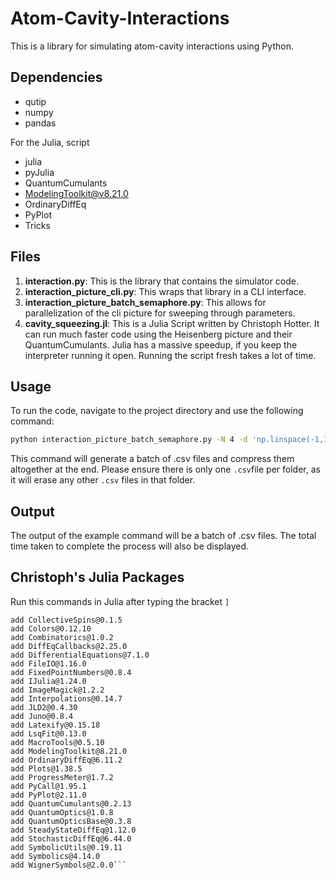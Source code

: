# Atom-Cavity-Interactions

This is a library for simulating atom-cavity interactions using Python.

## Dependencies

- qutip
- numpy
- pandas

For the Julia, script
- julia
- pyJulia
- QuantumCumulants
- ModelingToolkit@v8.21.0
- OrdinaryDiffEq
- PyPlot
- Tricks


## Files

1. **interaction.py**: This is the library that contains the simulator code.
2. **interaction_picture_cli.py**: This wraps that library in a CLI interface.
3. **interaction_picture_batch_semaphore.py**: This allows for parallelization of the cli picture for sweeping through parameters.
4. **cavity_squeezing.jl**: This is a Julia Script written by Christoph Hotter. It can run much faster code using the Heisenberg picture and their QuantumCumulants. Julia has a massive speedup, if you keep the interpreter running it open. Running the script fresh takes a lot of time.
## Usage

To run the code, navigate to the project directory and use the following command:

```bash
python interaction_picture_batch_semaphore.py -N 4 -d 'np.linspace(-1,1,10)' -g 33 --kappa 1 --gamma 0.36 --omega 10 --driving_strength 0.1 --scale 1 -T 60 -o batch/data --spin_state_command 'qutip.tensor([u,d,u,d])' -p 1
```

This command will generate a batch of .csv files and compress them altogether at the end. Please ensure there is only one `.csv`file per folder, as it will erase any other `.csv` files in that folder.

## Output

The output of the example command will be a batch of .csv files. The total time taken to complete the process will also be displayed.

## Christoph's Julia Packages

Run this commands in Julia after typing the bracket `]`
```
add CollectiveSpins@0.1.5
add Colors@0.12.10
add Combinatorics@1.0.2
add DiffEqCallbacks@2.25.0
add DifferentialEquations@7.1.0
add FileIO@1.16.0
add FixedPointNumbers@0.8.4
add IJulia@1.24.0
add ImageMagick@1.2.2
add Interpolations@0.14.7
add JLD2@0.4.30
add Juno@0.8.4
add Latexify@0.15.18
add LsqFit@0.13.0
add MacroTools@0.5.10
add ModelingToolkit@8.21.0
add OrdinaryDiffEq@6.11.2
add Plots@1.38.5
add ProgressMeter@1.7.2
add PyCall@1.95.1
add PyPlot@2.11.0
add QuantumCumulants@0.2.13
add QuantumOptics@1.0.8
add QuantumOpticsBase@0.3.8
add SteadyStateDiffEq@1.12.0
add StochasticDiffEq@6.44.0
add SymbolicUtils@0.19.11
add Symbolics@4.14.0
add WignerSymbols@2.0.0```
